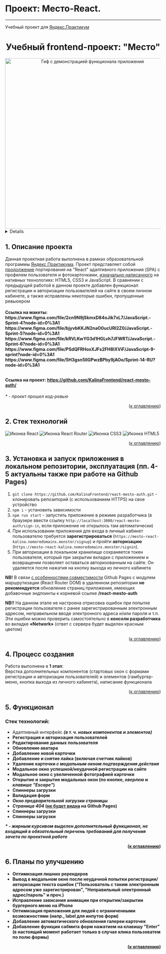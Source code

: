 # Проект: Место-React.
------

Учебный проект для [Яндекс.Практикум](https://practicum.yandex.ru/ "Сайт Яндекс.Практикум")

<h1 align="center">Учебный frontend-проект: "Место"</h1>

<div align="center">
  <a href="https://mesto-react-kalina.nomoredomains.monster/">
    <img src=" ![Mesto React - Opera 2023-07-20 20-15-59](https://github.com/KalinaFrontend/react-mesto-auth/assets/111464624/4d391c2b-0686-4d6b-864c-44c0f5ece044)
   " width="550" alt="Гиф с демонстрацией функционала приложения">
  </a>
</div>




<a name="summary">
  <details>
    <summary>Оглавление</summary>
    <ol>
      <li><a href="#project-description">Описание проекта</a></li>
      <li><a href="#technologies">Стек технологий</a></li>
      <li><a href="#installation">Установка и запуск приложения в локальном репозитории, эксплуатация</a></li>
      <li><a href="#establishing">Процесс создания</a></li>
      <ul>
        <li><a href="#tasks-and-problems">Основные задачи, проблемы и их решение</a></li>
      </ul>
      <li><a href="#functionality">Функционал</a></li>
      <li><a href="#enhancement">Планы по улучшению</a></li>
    </ol>
  </details>
</a>

<a name="project-description"><h2>1. Описание проекта</h2></a>
Данная проектная работа выполнена в рамках образовательной программы <a href="https://practicum.yandex.ru/">Яндекс Практикума</a>. Проект представляет собой <a href="">продолжение</a> портирования на "React" адаптивного приложения (SPA) с профилем пользователя и фотокарточками, <a href="https://github.com/KalinaFrontend/Mesto">изначально написанного</a> на нативных технологиях: HTML5, CSS3 и JavaScript. В сравнении с предыдущей работой в данном проекте добавлен функционал регистрации и авторизации пользователей на сайте в своем личном кабинете, а также исправлены некоторые ошибки, пропущенные ревьюером

<h4>Ссылка на макеты:
<br>
https://www.figma.com/file/2cn9N9jSkmxD84oJik7xL7/JavaScript.-Sprint-4?node-id=0%3A1
https://www.figma.com/file/bjyvbKKJN2naO0ucURl2Z0/JavaScript.-Sprint-5?node-id=0%3A1
https://www.figma.com/file/kRVLKwYG3d1HGLvh7JFWRT/JavaScript.-Sprint-6?node-id=0%3A1
https://www.figma.com/file/PSdQFRHoxXJFs2FH8IXViF/JavaScript-9-sprint?node-id=0%3A1
https://www.figma.com/file/5H3gsn5lIGPwzBPby9jAOo/Sprint-14-RU?node-id=0%3A1
<br>
<br>

Ссылка на проект: https://github.com/KalinaFrontend/react-mesto-auth/</h4>

<i>* - проект прошел код-ревью</i>

<div align="right">(<a href="#summary">к оглавлению</a>)</div>

<a name="technologies"><h2>2. Стек технологий</h2></a>
<span>
  <img src="https://img.shields.io/badge/React-20232A?style=for-the-badge&logo=react&logoColor=61DAFB" alt="Иконка React">
  <img src="https://img.shields.io/badge/React_Router-CA4245?style=for-the-badge&logo=react-router&logoColor=white" alt="Иконка React Router">
  <img src="https://img.shields.io/badge/CSS3-1572B6?style=for-the-badge&logo=css3&logoColor=white" alt="Иконка CSS3">
  <img src="https://img.shields.io/badge/HTML5-E34F26?style=for-the-badge&logo=html5&logoColor=white" alt="Иконка HTML5">
</span>

<div align="right">(<a href="#summary">к оглавлению</a>)</div>

<a name="installation"><h2>3. Установка и запуск приложения в локальном репозитории, эксплуатация (пп. 4-5 актуальны также при работе на Github Pages)</h2></a>
1. `git clone https://github.com/KalinaFrontend/react-mesto-auth.git` - клонировать репозиторий (с использованием HTTPS) на свое устройство
2. `npm i` - установить зависимости
3. `npm run start` - запустить приложение в режиме разработчика (в браузере ввести ссылку `http://localhost:3000/react-mesto-auth/sign-in`, если приложение не открылось там автоматически)
4. При использовании приложения для входа в личный кабинет пользователю требуется <b>зарегистрироваться</b> (`https://mesto-react-kalina.nomoredomains.monster/signup`) и пройти <b>авторизацию</b> (`https://mesto-react-kalina.nomoredomains.monster/signin`). 
5. При авторизации в локальном хранилище сохраняется токен пользователя, который при закрытии вкладки с приложением и возвращении позволяет оставаться авторизованным на сайте. Он удаляется после нажатия на кнопку выхода из личного кабинета
<a name="problem-routes">
  <p>
    <b>NB!</b> В связи <a href="https://create-react-app.dev/docs/deployment/#notes-on-client-side-routing">с особенностями совместимости</a> Github Pages с модулем маршрутизации (React Router DOM) в удаленном репозитории <b>не рекомендуется</b> обновление страниц приложения, имеющих добавочные эндпоинты к корневой ссылке <b>/react-mesto-auth</b>
  </p>
</a>
<p>
  <b>NB!!</b> На данном этапе не настроена отрисовка ошибок при попытке регистрации пользователя с ранее зарегистрированным электронным адресом, неправильном вводе электронного адреса и/или пароля и т.п. Эти ошибки можно проверить самостоятельно в <b>консоли разработчика</b> во вкладке <b>&laquo;Network&raquo;</b> (ответ с сервера будет выделен красным цветом)
</p>

<div align="right">(<a href="#summary">к оглавлению</a>)</div>

<a name="establishing"><h2>4. Процесс создания</h2></a>
Работа выполнена в <b>1 этап</b>:
<br>
Верстка дополнительных компонентов (стартовых окон с формами регистрации и авторизации пользователей) и элементов (гамбургер-меню, кнопка выхода из личного кабинета), написание функционала

<div align="right">(<a href="#summary">к оглавлению</a>)</div>


<a name="functionality"><h2>5. Функционал</h2></a>

### Стек технологий:
* Адаптивный интерфейс <b><i>(в т. ч. новых компонентов и элементов)</i>
* Регистрация и авторизация пользователей
* Редактирование данных пользователя
* Обновление аватара
* Добавление новой карточки
* Добавление и снятие лайка (включая счетчик лайков)
* Удаление карточки <b><i>с модальным окном подтверждения действия</i>
* Модальное окно успешной/неудачной регистрации на сайте
* Модальное окно с увеличенной фотографией карточки
* Открытие и закрытие модальных окон (по кнопке, <b><i>оверлею</i></b> и <b><i>клавише "Escape"</i></b>)
* Спиннеры загрузки
* Валидация форм
* <b><i><b><i>Окно предварительной загрузки страницы</i></b></i></b>
* <b><i>Страница 404</i></b> (<a href="#problem-routes"><b>не будет видна</b></a> на  Github Pages)
* Спиннеры загрузки
* Спиннеры загрузки

<b><i>* - жирным курсивом выделен дополнительный функционал, не входящий в обязательный перечень требований для получения зачета по проектной работе</i></b>

<div align="right">(<a href="#summary">к оглавлению</a>)</div>

<a name="enhancement"><h2>6. Планы по улучшению</h2></a>
- Оптимизация лишних ререндеров
- Вывод в модальном окне после неудачной попытки регистрации/авторизации текста ошибок ("Пользователь с таким электронным адресом уже зарегистрирован", "Неправильный электронный адрес/пароль" и проч.)
- Исправление зависания анимации при открытии/закрытии бургерного меню на iPhone
- Оптимизация приложения для людей с ограниченными возможностями (напр., <b>label</b> для инпутов форм)
- Добавление автоматического обновления галереи карточек
- Добавление функции сабмита форм нажатием на клавишу "Enter" (в настоящий момент работает только в случае клика пользоватем по полю формы)

<div align="right">(<a href="#summary">к оглавлению</a>)</div>


